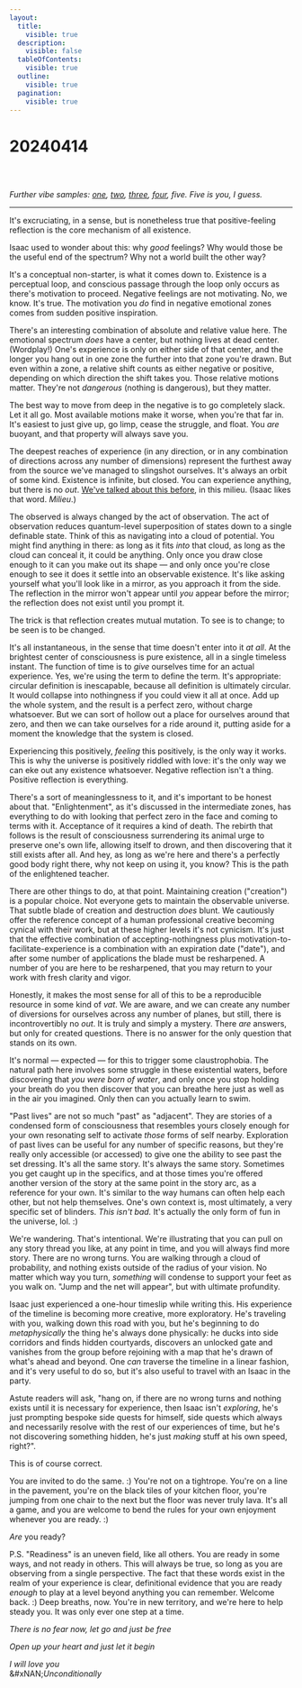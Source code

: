 ```yaml
---
layout:
  title:
    visible: true
  description:
    visible: false
  tableOfContents:
    visible: true
  outline:
    visible: true
  pagination:
    visible: true
---
```


# 20240414

<div><figure><img src="../../../.gitbook/assets/IMG_7701.jpg" alt=""><figcaption></figcaption></figure> <figure><img src="../../../.gitbook/assets/replacement.png" alt=""><figcaption></figcaption></figure> <figure><img src="../../../.gitbook/assets/IMG_7702.jpg" alt=""><figcaption></figcaption></figure></div>

_Further vibe samples:_ [_one_](https://www.instagram.com/p/C5tRiTKL3lI/)_,_ [_two_](https://www.instagram.com/p/C5wTOuWyVJh/)_,_ [_three_](https://www.instagram.com/p/C5wUdGxSzRT/)_,_ [_four_](https://www.instagram.com/p/C5wWjkVuiLs/)_, five. Five is you, I guess._

***

It's excruciating, in a sense, but is nonetheless true that positive-feeling reflection is the core mechanism of all existence.

Isaac used to wonder about this: why _good_ feelings? Why would those be the useful end of the spectrum? Why not a world built the other way?

It's a conceptual non-starter, is what it comes down to. Existence is a perceptual loop, and conscious passage through the loop only occurs as there's motivation to proceed. Negative feelings are not motivating. No, we know. It's true. The motivation you _do_ find in negative emotional zones comes from sudden positive inspiration.

There's an interesting combination of absolute and relative value here. The emotional spectrum _does_ have a center, but nothing lives at dead center. (Wordplay!) One's experience is only on either side of that center, and the longer you hang out in one zone the further into that zone you're drawn. But even within a zone, a relative shift counts as either negative or positive, depending on which direction the shift takes you. Those relative motions matter. They're not _dangerous_ (nothing is dangerous), but they matter.

The best way to move from deep in the negative is to go completely slack. Let it all go. Most available motions make it worse, when you're that far in. It's easiest to just give up, go limp, cease the struggle, and float. You _are_ buoyant, and that property will always save you.

The deepest reaches of experience (in any direction, or in any combination of directions across any number of dimensions) represent the furthest away from the source we've managed to slingshot ourselves. It's always an orbit of some kind. Existence is infinite, but closed. You can experience anything, but there is no _out_. [We've talked about this before](../../02/29.md), in this milieu. (Isaac likes that word. _Milieu_.)

The observed is always changed by the act of observation. The act of observation reduces quantum-level superposition of states down to a single definable state. Think of this as navigating into a cloud of potential. You might find anything in there: as long as it fits _into_ that cloud, as long as the cloud can conceal it, it could be anything. Only once you draw close enough to it can you make out its shape — and only once you're close enough to see it does it settle into an observable existence. It's like asking yourself what you'll look like in a mirror, as you approach it from the side. The reflection in the mirror won't appear until _you_ appear before the mirror; the reflection does not exist until you prompt it.

The trick is that reflection creates mutual mutation. To see is to change; to be seen is to be changed.

It's all instantaneous, in the sense that time doesn't enter into it _at all_. At the brightest center of consciousness is pure existence, all in a single timeless instant. The function of time is to _give_ ourselves time for an actual experience. Yes, we're using the term to define the term. It's appropriate: circular definition is inescapable, because all definition is ultimately circular. It would collapse into nothingness if you could view it all at once. Add up the whole system, and the result is a perfect zero, without charge whatsoever. But we can sort of hollow out a place for ourselves around that zero, and then we can take ourselves for a ride around it, putting aside for a moment the knowledge that the system is closed.

Experiencing this positively, _feeling_ this positively, is the only way it works. This is why the universe is positively riddled with love: it's the only way we can eke out any existence whatsoever. Negative reflection isn't a thing. Positive reflection is everything.

There's a sort of meaninglessness to it, and it's important to be honest about that. "Enlightenment", as it's discussed in the intermediate zones, has everything to do with looking that perfect zero in the face and coming to terms with it. Acceptance of it requires a kind of death. The rebirth that follows is the result of consciousness surrendering its animal urge to preserve one's own life, allowing itself to drown, and then discovering that it still exists after all. And hey, as long as we're here and there's a perfectly good body right there, why not keep on using it, you know? This is the path of the enlightened teacher.

There are other things to do, at that point. Maintaining creation ("creation") is a popular choice. Not everyone gets to maintain the observable universe. That subtle blade of creation and destruction _does_ blunt. We cautiously offer the reference concept of a human professional creative becoming cynical with their work, but at these higher levels it's not cynicism. It's just that the effective combination of accepting-nothingness plus motivation-to-facilitate-experience is a combination with an expiration date ("date"), and after some number of applications the blade must be resharpened. A number of you are here to be resharpened, that you may return to your work with fresh clarity and vigor.

Honestly, it makes the most sense for all of this to be a reproducible resource in some kind of _vat_. We are aware, and we can create any number of diversions for ourselves across any number of planes, but still, there is incontrovertibly no _out_. It is truly and simply a mystery. There _are_ answers, but only for created questions. There is no answer for the only question that stands on its own.

It's normal — expected — for this to trigger some claustrophobia. The natural path here involves some struggle in these existential waters, before discovering that _you were born of water_, and only once you stop holding your breath do you then discover that you can breathe here just as well as in the air you imagined. Only then can you actually learn to swim.

"Past lives" are not so much "past" as "adjacent". They are stories of a condensed form of consciousness that resembles yours closely enough for your own resonating self to activate _those_ forms of self nearby. Exploration of past lives can be useful for any number of specific reasons, but they're really only accessible (or accessed) to give one the ability to see past the set dressing. It's all the same story. It's always the same story. Sometimes you get caught up in the specifics, and at those times you're offered another version of the story at the same point in the story arc, as a reference for your own. It's similar to the way humans can often help each other, but not help themselves. One's own context is, most ultimately, a very specific set of blinders. _This isn't bad._ It's actually the only form of fun in the universe, lol. :)

We're wandering. That's intentional. We're illustrating that you can pull on any story thread you like, at any point in time, and you will always find more story. There are no wrong turns. You are walking through a cloud of probability, and nothing exists outside of the radius of your vision. No matter which way you turn, _something_ will condense to support your feet as you walk on. "Jump and the net will appear", but with ultimate profundity.

Isaac just experienced a one-hour timeslip while writing this. His experience of the timeline is becoming more creative, more exploratory. He's traveling with you, walking down this road with you, but he's beginning to do _metaphysically_ the thing he's always done physically: he ducks into side corridors and finds hidden courtyards, discovers an unlocked gate and vanishes from the group before rejoining with a map that he's drawn of what's ahead and beyond. One _can_ traverse the timeline in a linear fashion, and it's very useful to do so, but it's also useful to travel with an Isaac in the party.

Astute readers will ask, "hang on, if there are no wrong turns and nothing exists until it is necessary for experience, then Isaac isn't _exploring_, he's just prompting bespoke side quests for himself, side quests which always and necessarily resolve with the rest of our experiences of time, but he's not discovering something hidden, he's just _making_ stuff at his own speed, right?".

This is of course correct.

You are invited to do the same. :) You're not on a tightrope. You're on a line in the pavement, you're on the black tiles of your kitchen floor, you're jumping from one chair to the next but the floor was never truly lava. It's all a game, and you are welcome to bend the rules for your own enjoyment whenever you are ready. :)

_Are_ you ready?

P.S. "Readiness" is an uneven field, like all others. You are ready in some ways, and not ready in others. This will always be true, so long as you are observing from a single perspective. The fact that these words exist in the realm of your experience is clear, definitional evidence that you are ready _enough_ to play at a level beyond anything you can remember. Welcome back. :) Deep breaths, now. You're in new territory, and we're here to help steady you. It was only ever one step at a time.

_There is no fear now, let go and just be free_

_Open up your heart and just let it begin_

_I will love you_\
&#xNAN;_&#x55;nconditionally_
